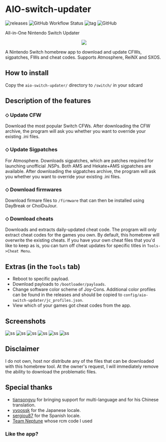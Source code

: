 # AIO-switch-updater
![releases](https://img.shields.io/github/downloads/HamletDuFromage/AIO-switch-updater/total)
![GitHub Workflow Status](https://img.shields.io/github/workflow/status/HamletDuFromage/AIO-switch-updater/Build%20AIO-switch-updater)
![tag](https://img.shields.io/github/v/release/HamletDuFromage/AIO-switch-updater)
![GitHub](https://img.shields.io/github/license/HamletDuFromage/aio-switch-updater)

[//]: ([![ko-fi](https://img.shields.io/badge/ko--fi-buy%20me%20a%20coffee-ff69b4)](https://ko-fi.com/hamletdufromage))


All-in-One Nintendo Switch Updater
<p align="center">
<img src = "https://user-images.githubusercontent.com/61667930/93691188-7833f000-fad1-11ea-866d-42e19be54425.jpg"\><br>
</p>

A Nintendo Switch homebrew app to download and update CFWs, sigpatches, FWs and cheat codes. Supports Atmosphere, ReiNX and SXOS.

## How to install
Copy the `aio-switch-updater/` directory to `/switch/` in your sdcard

## Description of the features
### ⬦ Update CFW
Download the most popular Switch CFWs. After downloading the CFW archive, the program will ask you whether you want to override your existing .ini files.

### ⬦ Update Sigpatches
For Atmosphere. Downloads sigpatches, which are patches required for launching unofficial .NSPs. Both AMS and Hekate+AMS sigpatches are available. After downloading the sigpatches archive, the program will ask you whether you want to override your existing .ini files.

### ⬦ Download firmwares
Download firmare files to `/firmware` that can then be installed using DayBreak or ChoiDuJour.

### ⬦ Download cheats
Downloads and extracts daily-updated cheat code. The program will only extract cheat codes for the games you own. By default, this homebrew will overwrite the existing cheats. If you have your own cheat files that you'd like to keep as is, you can turn off cheat updates for specific titles in `Tools->Cheat Menu`.

## Extras (in the `Tools` tab)
- Reboot to specific payload.
- Download payloads to `/bootloader/payloads`.
- Change software color scheme of Joy-Cons. Additional color profiles can be found in the releases and should be copied to `config/aio-switch-updater/jc_profiles.json`.
- View which of your games got cheat codes from the app.

## Screenshots
![ss](https://user-images.githubusercontent.com/61667930/93691403-30fb2e80-fad4-11ea-9701-7992a1de53e0.jpg)
![ss](https://user-images.githubusercontent.com/61667930/93691404-3193c500-fad4-11ea-9647-927c979960bc.jpg)
![ss](https://user-images.githubusercontent.com/61667930/93721670-42e6db00-fb81-11ea-9f94-1308898398f0.jpg)
![ss](https://user-images.githubusercontent.com/61667930/93721673-437f7180-fb81-11ea-9256-377575148a40.jpg)
![ss](https://user-images.githubusercontent.com/61667930/93691407-322c5b80-fad4-11ea-8879-78047724d9e7.jpg)
![ss](https://user-images.githubusercontent.com/61667930/93691465-16758500-fad5-11ea-8a5c-c0f9694cfb0e.jpg)


## Disclaimer
I do not own, host nor distribute any of the files that can be downloaded with this homebrew tool. At the owner's request, I will immediately remove the ability to download the problematic files.

## Special thanks
- [tiansongyu](https://github.com/tiansongyu) for bringing support for multi-language and for his Chinese translation.
- [yyoossk](https://github.com/yyoossk) for the Japanese locale.
- [sergiou87](https://github.com/sergiou87) for the Spanish locale.
- [Team Neptune](https://github.com/Team-Neptune) whose rcm code I used
### Like the app?

[//]: [![5cbed8a433a3f45a772abaf5_SupportMe_blue-p-500](https://user-images.githubusercontent.com/61667930/93899702-1a2b2680-fce4-11ea-9eaa-4e2b44eebe86.png)](https://ko-fi.com/hamletdufromage)
